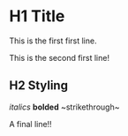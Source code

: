 # H1 Title
This is the first first line.

This is the second first line!

## H2 Styling
*italics* **bolded** ~strikethrough~

A final line!!
